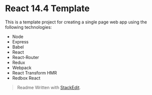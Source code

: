 React 14.4 Template
===========================
This is a template project for creating a single page web app using the following technologies:

 - Node
 - Express
 - Babel
 - React
 - React-Router
 - Redux
 - Webpack
 - React Transform HMR
 - Redbox React



> Readme Written with [StackEdit](https://stackedit.io/).